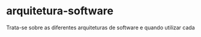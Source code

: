 # arquitetura-software

Trata-se sobre as diferentes arquiteturas de software e quando utilizar cada
